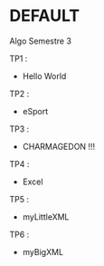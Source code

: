 # DEFAULT
Algo Semestre 3

TP1 :
- Hello World

TP2 :
- eSport

TP3 :
- CHARMAGEDON !!!

TP4 :
- Excel

TP5 : 
- myLittleXML

TP6 : 
- myBigXML
